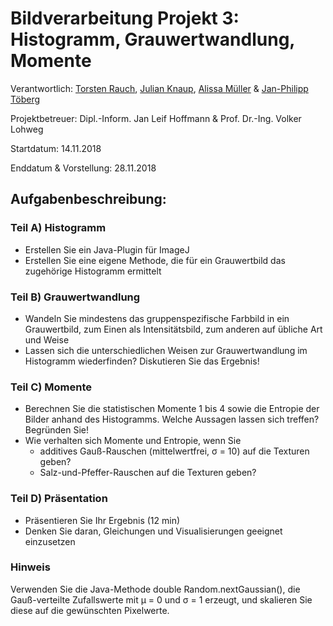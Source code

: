 # Bildverarbeitung Projekt 3: Histogramm, Grauwertwandlung, Momente

Verantwortlich: [Torsten Rauch](https://github.com/ToRauch), [Julian Knaup](https://github.com/julianknaup), [Alissa Müller](https://github.com/chaosbambi) & [Jan-Philipp Töberg](https://github.com/Janfiderheld)

Projektbetreuer: Dipl.-Inform. Jan Leif Hoffmann & Prof. Dr.-Ing. Volker Lohweg 


Startdatum: 14.11.2018

Enddatum & Vorstellung: 28.11.2018

## Aufgabenbeschreibung:

### Teil A) Histogramm

- Erstellen Sie ein Java-Plugin für ImageJ
- Erstellen Sie eine eigene Methode, die für ein Grauwertbild das zugehörige Histogramm ermittelt

### Teil B) Grauwertwandlung

- Wandeln Sie mindestens das gruppenspezifische Farbbild in ein Grauwertbild, zum Einen als Intensitätsbild, zum anderen auf übliche Art und Weise
- Lassen sich die unterschiedlichen Weisen zur Grauwertwandlung im Histogramm wiederfinden? Diskutieren Sie das Ergebnis!

### Teil C) Momente

- Berechnen Sie die statistischen Momente 1 bis 4 sowie die Entropie der Bilder anhand des Histogramms. Welche Aussagen lassen sich treffen? Begründen Sie!
- Wie verhalten sich Momente und Entropie, wenn Sie
  - additives Gauß-Rauschen (mittelwertfrei, σ = 10) auf die Texturen geben?
  - Salz-und-Pfeffer-Rauschen auf die Texturen geben?
  
### Teil D) Präsentation

- Präsentieren Sie Ihr Ergebnis (12 min)
- Denken Sie daran, Gleichungen und Visualisierungen geeignet einzusetzen

### Hinweis

Verwenden Sie die Java-Methode double Random.nextGaussian(), die Gauß-verteilte Zufallswerte mit μ = 0 und σ = 1 erzeugt, und skalieren Sie diese auf die gewünschten Pixelwerte.
